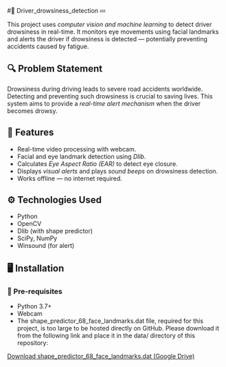 #🚗 Driver_drowsiness_detection 💤

This project uses *computer vision and machine learning* to detect driver drowsiness in real-time. It monitors eye movements using facial landmarks and alerts the driver if drowsiness is detected — potentially preventing accidents caused by fatigue.

## 🔍 Problem Statement
Drowsiness during driving leads to severe road accidents worldwide. Detecting and preventing such drowsiness is crucial to saving lives. This system aims to provide a *real-time alert mechanism* when the driver becomes drowsy.

## 🎯 Features
- Real-time video processing with webcam.
- Facial and eye landmark detection using *Dlib*.
- Calculates *Eye Aspect Ratio (EAR)* to detect eye closure.
- Displays *visual alerts* and plays *sound beeps* on drowsiness detection.
- Works offline — no internet required.

## ⚙️ Technologies Used
- Python
- OpenCV
- Dlib (with shape predictor)
- SciPy, NumPy
- Winsound (for alert)

## 🖥️ Installation

### 🔗 Pre-requisites
- Python 3.7+
- Webcam
- The shape_predictor_68_face_landmarks.dat file, required for this project, is too large to be hosted directly on GitHub. Please download it from the following link and place it in the data/ directory of this repository:

[Download shape_predictor_68_face_landmarks.dat (Google Drive)]([YOUR_DOWNLOAD_LINK_HERE](https://drive.google.com/drive/folders/1DcgB-4yZZ84vN2SKCTHCno_OCMA3EaQj?usp=drive_link))
